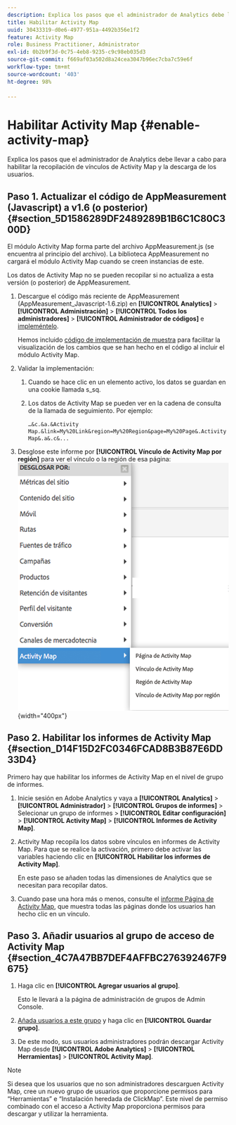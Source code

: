```yaml
---
description: Explica los pasos que el administrador de Analytics debe llevar a cabo para habilitar la recopilación de vínculos de Activity Map y la descarga de los usuarios.
title: Habilitar Activity Map
uuid: 30433319-d0e6-4977-951a-4492b356e1f2
feature: Activity Map
role: Business Practitioner, Administrator
exl-id: 0b2b9f3d-0c75-4eb8-9235-c9c98eb035d3
source-git-commit: f669af03a502d8a24cea3047b96ec7cba7c59e6f
workflow-type: tm+mt
source-wordcount: '403'
ht-degree: 98%

---
```


# Habilitar Activity Map {#enable-activity-map}

Explica los pasos que el administrador de Analytics debe llevar a cabo para habilitar la recopilación de vínculos de Activity Map y la descarga de los usuarios.

## Paso 1. Actualizar el código de AppMeasurement (Javascript) a v1.6 (o posterior) {#section_5D1586289DF2489289B1B6C1C80C300D}

El módulo Activity Map forma parte del archivo AppMeasurement.js (se encuentra al principio del archivo). La biblioteca AppMeasurement no cargará el módulo Activity Map cuando se creen instancias de este.

Los datos de Activity Map no se pueden recopilar si no actualiza a esta versión (o posterior) de AppMeasurement.

1. Descargue el código más reciente de AppMeasurement (AppMeasurement_Javascript-1.6.zip) en **[!UICONTROL Analytics]** > **[!UICONTROL Administración]** > **[!UICONTROL Todos los administradores]** > **[!UICONTROL Administrador de códigos]** e [impleméntelo](https://experienceleague.adobe.com/docs/analytics/implementation/js/overview.html?lang=es).

   Hemos incluido [código de implementación de muestra](/help/analyze/activity-map/activitymap-getting-started/activitymap-getting-started-admins/activitymap-sample-implementation-code.md) para facilitar la visualización de los cambios que se han hecho en el código al incluir el módulo Activity Map.

1. Validar la implementación:

   1. Cuando se hace clic en un elemento activo, los datos se guardan en una cookie llamada s_sq.
   1. Los datos de Activity Map se pueden ver en la cadena de consulta de la llamada de seguimiento. Por ejemplo:

      ```
      …&c.&a.&Activity Map.&link=My%20Link&region=My%20Region&page=My%20Page&.Activity Map&.a&.c&...
      ```

1. Desglose este informe por **[!UICONTROL Vínculo de Activity Map por región]** para ver el vínculo o la región de esa página:  ![](assets/am_breakdown.png){width=&quot;400px&quot;}

## Paso 2. Habilitar los informes de Activity Map {#section_D14F15D2FC0346FCAD8B3B87E6DD33D4}

Primero hay que habilitar los informes de Activity Map en el nivel de grupo de informes.

1. Inicie sesión en Adobe Analytics y vaya a **[!UICONTROL Analytics]** > **[!UICONTROL Administrador]** > **[!UICONTROL Grupos de informes]** > Selecionar un grupo de informes > **[!UICONTROL Editar configuración]** > **[!UICONTROL Activity Map]** > **[!UICONTROL Informes de Activity Map]**.
1. Activity Map recopila los datos sobre vínculos en informes de Activity Map. Para que se realice la activación, primero debe activar las variables haciendo clic en **[!UICONTROL Habilitar los informes de Activity Map]**.

   En este paso se añaden todas las dimensiones de Analytics que se necesitan para recopilar datos.

1. Cuando pase una hora más o menos, consulte el [informe Página de Activity Map](/help/analyze/activity-map/activitymap-reporting-analytics.md), que muestra todas las páginas donde los usuarios han hecho clic en un vínculo.

## Paso 3. Añadir usuarios al grupo de acceso de Activity Map {#section_4C7A47BB7DEF4AFFBC276392467F9675}

1. Haga clic en **[!UICONTROL Agregar usuarios al grupo]**.

   Esto le llevará a la página de administración de grupos de Admin Console.

1. [Añada usuarios a este grupo](https://experienceleague.adobe.com/docs/analytics/admin/user-product-management/user-groups/groups.html) y haga clic en **[!UICONTROL Guardar grupo]**.

1. De este modo, sus usuarios administradores podrán descargar Activity Map desde **[!UICONTROL Adobe Analytics]** > **[!UICONTROL Herramientas]** > **[!UICONTROL Activity Map]**.

>[!NOTE]
>
>Si desea que los usuarios que no son administradores descarguen Activity Map, cree un nuevo grupo de usuarios que proporcione permisos para “Herramientas” e “Instalación heredada de ClickMap”. Este nivel de permiso combinado con el acceso a Activity Map proporciona permisos para descargar y utilizar la herramienta.
